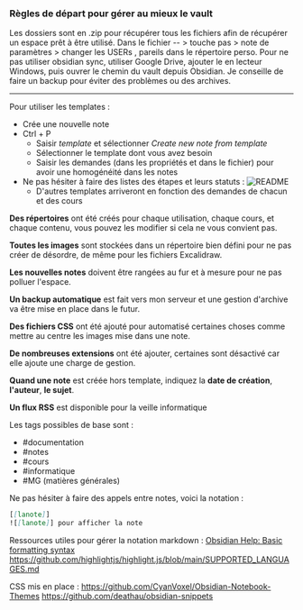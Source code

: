 ### Règles de départ pour gérer au mieux le vault

Les dossiers sont en .zip pour récupérer tous les fichiers afin de récupérer un espace prêt à être utilisé.
Dans le fichier -- > touche pas > note de paramètres > changer les USERs , pareils dans le répertoire perso.
Pour ne pas utiliser obsidian sync, utiliser Google Drive, ajouter le en lecteur Windows, puis ouvrer le chemin du vault depuis Obsidian. Je conseille de faire un backup pour éviter des problèmes ou des archives.

----

Pour utiliser les templates : 
- Crée une nouvelle note
- Ctrl + P
	- Saisir *template* et sélectionner *Create new note from template*
	- Sélectionner le template dont vous avez besoin 
	- Saisir les demandes (dans les propriétés et dans le fichier) pour avoir une homogénéité dans les notes
- Ne pas hésiter à faire des listes des étapes et leurs statuts : 
![README](README-20240805134540998.jpg)
	- D'autres templates arriveront en fonction des demandes de chacun et des cours


**Des répertoires** ont été créés pour chaque utilisation, chaque cours, et chaque contenu, vous pouvez les modifier si cela ne vous convient pas.

**Toutes les images** sont stockées dans un répertoire bien défini pour ne pas créer de désordre, de même pour les fichiers Excalidraw.

**Les nouvelles notes** doivent être rangées au fur et à mesure pour ne pas polluer l'espace.

**Un backup automatique** est fait vers mon serveur et une gestion d'archive va être mise en place dans le futur.

**Des fichiers CSS** ont été ajouté pour automatisé certaines choses comme mettre au centre les images mise dans une note.

**De nombreuses extensions** ont été ajouter, certaines sont désactivé car elle ajoute une charge de gestion. 

**Quand une note** est créée hors template, indiquez la **date de création**, **l'auteur**, **le sujet**.

**Un flux RSS** est disponible pour la veille informatique

Les tags possibles de base sont : 
- #documentation 
- #notes 
- #cours 
- #informatique 
- #MG (matières générales)

Ne pas hésiter à faire des appels entre notes, voici la notation : 
```md
[[lanote]]
![[lanote]] pour afficher la note
```

Ressources utiles pour gérer la notation markdown : 
[Obsidian Help: Basic formatting syntax](https://help.obsidian.md/Editing+and+formatting/Basic+formatting+syntax)
https://github.com/highlightjs/highlight.js/blob/main/SUPPORTED_LANGUAGES.md

CSS mis en place : 
https://github.com/CyanVoxel/Obsidian-Notebook-Themes
https://github.com/deathau/obsidian-snippets

